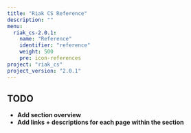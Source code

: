 ```yaml
---
title: "Riak CS Reference"
description: ""
menu:
  riak_cs-2.0.1:
    name: "Reference"
    identifier: "reference"
    weight: 500
    pre: icon-references
project: "riak_cs"
project_version: "2.0.1"
---
```


## TODO

- **Add section overview**
- **Add links + descriptions for each page within the section**
